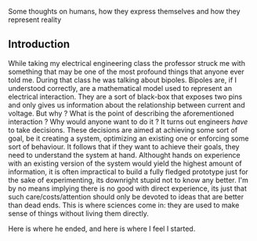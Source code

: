 <!-- --- -->
<!-- layout: post -->
<!-- title: On Expression, Representation and -->
<!-- date: 2018-08-10 -->
<!-- permalink: /:title/ -->
<!-- --- -->
Some thoughts on humans, how they express themselves and how they represent reality
<!--moore-->

## Introduction

While taking my electrical engineering class the professor struck me
with something that may be one of the most profound things that
anyone ever told me. During that class he was talking about bipoles.
Bipoles are, if I understood correctly, are a mathematical model used to
represent an electrical interaction. They are a sort of black-box that
exposes two pins and only gives us information about the relationship
between current and voltage.
But why ? What is the point of describing the aforementioned interaction ?
Why would anyone want to do
it ? It turns out engineers _have_ to take decisions. These decisions 
are aimed at achieving some sort of goal, be it creating a system,
optimizing an existing one or enforcing some sort of behaviour. It follows
that if they want to achieve their goals, they need to understand the system
at hand. Althought hands on experience with an existing version of the system
would yield the highest amount of information, it is often impractical to build
a fully fledged prototype just for the sake of experimenting, its downright
stupid not to know any better. I'm by no means implying there is no good
with direct experience, its just that such care/costs/attention should only
be devoted to ideas that are better than dead ends.
This is where sciences come in: they are used to make sense of things without
living them directly.

Here is where he ended, and here is where I feel I started.



